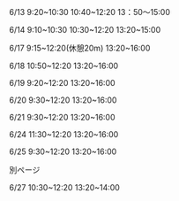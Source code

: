 6/13
9:20~10:30
10:40~12:20
13：50～15:00

6/14
9:10~10:30
10:30~12:20
13:20~15:00

6/17
9:15~12:20(休憩20m)
13:20~16:00

6/18
10:50~12:20
13:20~16:00

6/19
9:20~12:20
13:20~16:00

6/20
9:30~12:20
13:20~16:00

6/21
9:30~12:20
13:20~16:00

6/24
11:30~12:20
13:20~16:00

6/25
9:30~12:20
13:20~16:00

別ページ

6/27
10:30~12:20
13:20~14:00
